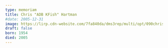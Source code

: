 ```yaml
---
type: memoriam
title: Chris "ADB KFish" Hartman
#date: 2005-12-31
image: https://lirp.cdn-website.com/7fa840da/dms3rep/multi/opt/090chris-hartman-1920w.jpg
draft: false
born: 1954
died: 2005
---
```

